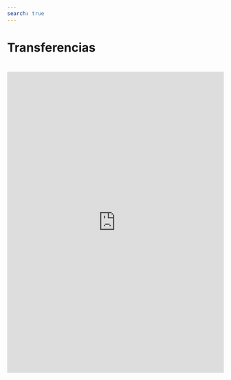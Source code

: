 ```yaml
---
search: true
---
```


# Transferencias

<iframe src="https://widgets-es.modyo.com/inversiones/transferencias" width="100%" height="700px" frameBorder="0"  style="overflow:auto;margin-top:20px;"/>

